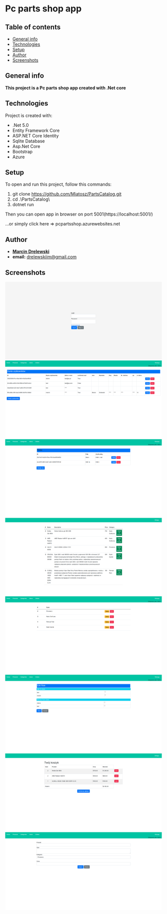 # Pc parts shop app
## Table of contents
* [General info](#general-info)
* [Technologies](#technologies)
* [Setup](#setup)
* [Author](#author)
* [Screenshots](#screenshots)

## General info
**This project is a Pc parts shop app  created with .Net core**

## Technologies
Project is created with:
* .Net 5.0
* Entity Framework Core
* ASP.NET Core Identity
* Sqlite Database
* Asp.Net Core
* Bootstrap
* Azure

## Setup
To open and run this project, follow this commands:
1. git clone https://github.com/Miatosz/PartsCatalog.git
2. cd .\PartsCatalog\
3. dotnet run

Then you can open app in browser on port 5001(https://localhost:5001/)

...or simply click here => pcpartsshop.azurewebsites.net



## Author
* **[Marcin Drelewski](https://github.com/Miatosz)**
* **email:** drelewskiim@gmail.com

## Screenshots
![Login page](./images/login.png)
![List users](./images/listUsers.png)
![List roles](./images/listRoles.png)
![List products](./images/listProductUser.png)
![List categories](./images/listCategories.png)
![Edit roles](./images/editRoles.png)
![Cart](./images/cart.png)
![Add product](./images/addProduct.png)
